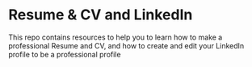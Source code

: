 # Resume & CV and LinkedIn
This repo contains resources to help you to learn how to make a professional Resume and CV, and how to create and edit your LinkedIn profile to be a professional profile
